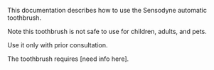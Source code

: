 This documentation describes how to use the Sensodyne automatic toothbrush.

Note this toothbrush is not safe to use for children, adults, and pets.

Use it only with prior consultation.

The toothbrush requires [need info here].